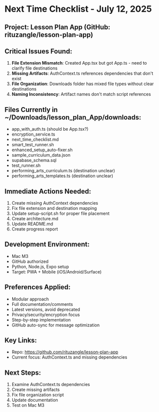 # Next Time Checklist - July 12, 2025

## Project: Lesson Plan App (GitHub: rituzangle/lesson-plan-app)

## Critical Issues Found:
1. **File Extension Mismatch**: Created App.tsx but got App.ts - need to clarify file destinations
2. **Missing Artifacts**: AuthContext.ts references dependencies that don't exist
3. **File Organization**: Downloads folder has mixed file types without clear destinations
4. **Naming Inconsistency**: Artifact names don't match script references

## Files Currently in ~/Downloads/lesson_plan_App/downloads:
- app_with_auth.ts (should be App.tsx?)
- encryption_service.ts 
- next_time_checklist.md
- smart_test_runner.sh
- enhanced_setup_auto-fixer.sh
- sample_curriculum_data.json
- supabase_schema.sql
- test_runner.sh
- performing_arts_curriculum.ts (destination unclear)
- performing_arts_templates.ts (destination unclear)

## Immediate Actions Needed:
1. Create missing AuthContext dependencies
2. Fix file extension and destination mapping
3. Update setup-script.sh for proper file placement
4. Create architecture.md
5. Update README.md
6. Create progress report

## Development Environment:
- Mac M3
- GitHub authorized
- Python, Node.js, Expo setup
- Target: PWA + Mobile (iOS/Android/Surface)

## Preferences Applied:
- Modular approach
- Full documentation/comments
- Latest versions, avoid deprecated
- Privacy/security/encryption focus
- Step-by-step implementation
- GitHub auto-sync for message optimization

## Key Links:
- Repo: https://github.com/rituzangle/lesson-plan-app
- Current focus: AuthContext.ts and missing dependencies

## Next Steps:
1. Examine AuthContext.ts dependencies
2. Create missing artifacts
3. Fix file organization script
4. Update documentation
5. Test on Mac M3